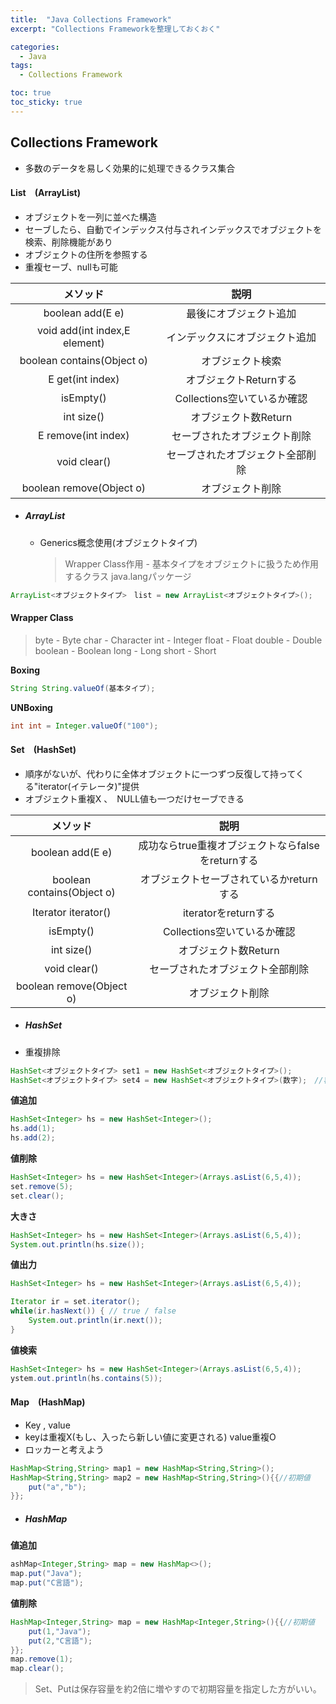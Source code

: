 ```yaml
---
title:  "Java Collections Framework"
excerpt: "Collections Frameworkを整理しておくおく"

categories:
  - Java
tags:
  - Collections Framework

toc: true
toc_sticky: true
---
```


## Collections Framework
- 多数のデータを易しく効果的に処理できるクラス集合

#### List　(ArrayList)
- オブジェクトを一列に並べた構造
- セーブしたら、自動でインデックス付与されインデックスでオブジェクトを検索、削除機能があり
- オブジェクトの住所を参照する
- 重複セーブ、nullも可能


|メソッド|説明|
|:---:|:---:|
|boolean add(E e) |最後にオブジェクト追加|
|void add(int index,E element)|インデックスにオブジェクト追加|
|boolean contains(Object o)|オブジェクト検索|
|E get(int index)|オブジェクトReturnする|
|isEmpty()|Collections空いているか確認|
|int size()|オブジェクト数Return|
|E remove(int index) |セーブされたオブジェクト削除|
|void clear()|セーブされたオブジェクト全部削除|
|boolean remove(Object o)|オブジェクト削除|


- ##### ArrayList
  - Generics概念使用(オブジェクトタイプ)　
    >  Wrapper Class作用 - 基本タイプをオブジェクトに扱うため作用するクラス
    >  java.langパッケージ
      
```java
ArrayList<オブジェクトタイプ>　list = new ArrayList<オブジェクトタイプ>();
```

#### Wrapper Class

> byte - Byte
> char - Character
> int - Integer
> float - Float
> double - Double
> boolean - Boolean
> long - Long
> short - Short

**Boxing**
```java
String String.valueOf(基本タイプ);
```

**UNBoxing**
```java
int int = Integer.valueOf("100");
```

#### Set　(HashSet)
- 順序がないが、代わりに全体オブジェクトに一つずつ反復して持ってくる"iterator(イテレータ)"提供
- オブジェクト重複X 、　NULL値も一つだけセーブできる


|メソッド|説明|
|:---:|:---:|
|boolean add(E e) |成功ならtrue重複オブジェクトならfalseをreturnする|
|boolean contains(Object o)|オブジェクトセーブされているかreturnする|
|Iterator<E> iterator() |iteratorをreturnする|
isEmpty()|Collections空いているか確認|
|int size()|オブジェクト数Return|
|void clear()|セーブされたオブジェクト全部削除|
|boolean remove(Object o)|オブジェクト削除|

- ##### HashSet
- 重複排除

```java
HashSet<オブジェクトタイプ> set1 = new HashSet<オブジェクトタイプ>();
HashSet<オブジェクトタイプ> set4 = new HashSet<オブジェクトタイプ>(数字);　//容量
```

**値追加**
```java
HashSet<Integer> hs = new HashSet<Integer>();
hs.add(1);
hs.add(2);
```

**値削除**
```java
HashSet<Integer> hs = new HashSet<Integer>(Arrays.asList(6,5,4));
set.remove(5);
set.clear();
```

**大きさ**
```java
HashSet<Integer> hs = new HashSet<Integer>(Arrays.asList(6,5,4));
System.out.println(hs.size());
```

**値出力**
```java
HashSet<Integer> hs = new HashSet<Integer>(Arrays.asList(6,5,4));

Iterator ir = set.iterator();
while(ir.hasNext()) { // true / false
    System.out.println(ir.next());
}

```

**値検索**
```java
HashSet<Integer> hs = new HashSet<Integer>(Arrays.asList(6,5,4));
ystem.out.println(hs.contains(5));
```

#### Map　(HashMap)
- Key , value 
- keyは重複X(もし、入ったら新しい値に変更される) value重複O
- ロッカーと考えよう

```java
HashMap<String,String> map1 = new HashMap<String,String>();
HashMap<String,String> map2 = new HashMap<String,String>(){{//初期値
    put("a","b");
}};
```

- ##### HashMap

**値追加**
```java
ashMap<Integer,String> map = new HashMap<>();
map.put("Java");
map.put("C言語");
```

**値削除**
```java
HashMap<Integer,String> map = new HashMap<Integer,String>(){{//初期値
    put(1,"Java");
    put(2,"C言語");
}};
map.remove(1); 
map.clear(); 
```

> Set、Putは保存容量を約2倍に増やすので初期容量を指定した方がいい。